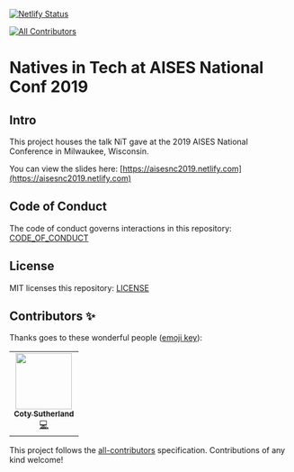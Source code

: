 [![Netlify Status](https://api.netlify.com/api/v1/badges/b7ff346f-de69-4e86-9d5a-f838382b1c46/deploy-status)](https://app.netlify.com/sites/aises-conf-2019/deploys)
<!-- ALL-CONTRIBUTORS-BADGE:START - Do not remove or modify this section -->
[![All Contributors](https://img.shields.io/badge/all_contributors-1-orange.svg?style=flat-square)](#contributors-)
<!-- ALL-CONTRIBUTORS-BADGE:END -->

# Natives in Tech at AISES National Conf 2019

## Intro

This project houses the talk NiT gave at the 2019 AISES National Conference in Milwaukee, Wisconsin.

You can view the slides here: [https://aisesnc2019.netlify.com](https://aisesnc2019.netlify.com)

## Code of Conduct

The code of conduct governs interactions in this repository: [CODE_OF_CONDUCT](CODE_OF_CONDUCT)

## License

MIT licenses this repository: [LICENSE](LICENSE)

## Contributors ✨

Thanks goes to these wonderful people ([emoji key](https://allcontributors.org/docs/en/emoji-key)):

<!-- ALL-CONTRIBUTORS-LIST:START - Do not remove or modify this section -->
<!-- prettier-ignore-start -->
<!-- markdownlint-disable -->
<table>
  <tr>
    <td align="center"><a href="https://github.com/csutherl"><img src="https://avatars2.githubusercontent.com/u/2897567?v=4" width="100px;" alt=""/><br /><sub><b>Coty Sutherland</b></sub></a><br /><a href="https://github.com/nativesintech/aisesnc2019.netlify.com/commits?author=csutherl" title="Code">💻</a></td>
  </tr>
</table>

<!-- markdownlint-enable -->
<!-- prettier-ignore-end -->
<!-- ALL-CONTRIBUTORS-LIST:END -->

This project follows the [all-contributors](https://github.com/all-contributors/all-contributors) specification. Contributions of any kind welcome!